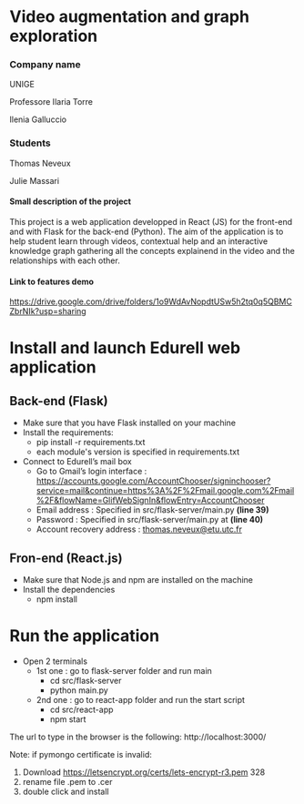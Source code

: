 # Video augmentation and graph exploration

### Company name

UNIGE

Professore Ilaria Torre

Ilenia Galluccio

### Students

Thomas Neveux

Julie Massari

#### Small description of the project

This project is a web application developped in React (JS) for the front-end and with Flask for the back-end (Python). The aim of the application is to help student learn through videos, contextual help and an interactive knowledge graph gathering all the concepts explainend in the video and the relationships with each other.

#### Link to features demo

https://drive.google.com/drive/folders/1o9WdAvNopdtUSw5h2tq0q5QBMCZbrNIk?usp=sharing

# Install and launch Edurell web application

## Back-end (Flask)

* Make sure that you have Flask installed on your machine
* Install the requirements:
  - pip install -r requirements.txt
  - each module's version is specified in requirements.txt
* Connect to Edurell’s mail box
  - Go to Gmail’s login interface : <https://accounts.google.com/AccountChooser/signinchooser?service=mail&continue=https%3A%2F%2Fmail.google.com%2Fmail%2F&flowName=GlifWebSignIn&flowEntry=AccountChooser>
  - Email address : Specified in src/flask-server/main.py **(line 39)**
  - Password : Specified in src/flask-server/main.py at **(line 40)**
  - Account recovery address : <thomas.neveux@etu.utc.fr>

## Fron-end (React.js)

* Make sure that Node.js and npm are installed on the machine
* Install the dependencies
  - npm install

# Run the application

* Open 2 terminals
  - 1st one : go to flask-server folder and run main
    - cd src/flask-server
    - python main.py
  * 2nd one : go to react-app folder and run the start script
    - cd src/react-app
    - npm start

The url to type in the browser is the following: http://localhost:3000/


Note: if pymongo certificate is invalid:
1. Download https://letsencrypt.org/certs/lets-encrypt-r3.pem 328
2. rename file .pem to .cer
3. double click and install
